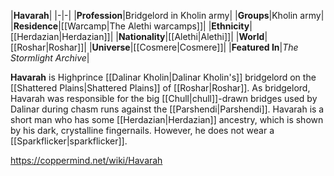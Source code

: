 |**Havarah**|
|-|-|
|**Profession**|Bridgelord in Kholin army|
|**Groups**|Kholin army|
|**Residence**|[[Warcamp\|The Alethi warcamps]]|
|**Ethnicity**|[[Herdazian\|Herdazian]]|
|**Nationality**|[[Alethi\|Alethi]]|
|**World**|[[Roshar\|Roshar]]|
|**Universe**|[[Cosmere\|Cosmere]]|
|**Featured In**|*The Stormlight Archive*|

**Havarah** is Highprince [[Dalinar Kholin\|Dalinar Kholin's]] bridgelord on the [[Shattered Plains\|Shattered Plains]] of [[Roshar\|Roshar]].
As bridgelord, Havarah was responsible for the big [[Chull\|chull]]-drawn bridges used by Dalinar during chasm runs against the [[Parshendi\|Parshendi]].
Havarah is a short man who has some [[Herdazian\|Herdazian]] ancestry, which is shown by his dark, crystalline fingernails. However, he does not wear a [[Sparkflicker\|sparkflicker]].



https://coppermind.net/wiki/Havarah